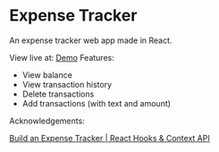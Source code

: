 # Expense Tracker

An expense tracker web app made in React.

View live at: [Demo](https://bculleec.github.io/react-expense-tracker/)
Features:

- View balance
- View transaction history
- Delete transactions
- Add transactions (with text and amount)

Acknowledgements:

[Build an Expense Tracker | React Hooks & Context API](https://www.youtube.com/watch?v=XuFDcZABiDQ&list=PLillGF-RfqbY3c2r0htQyVbDJJoBFE6Rb)
